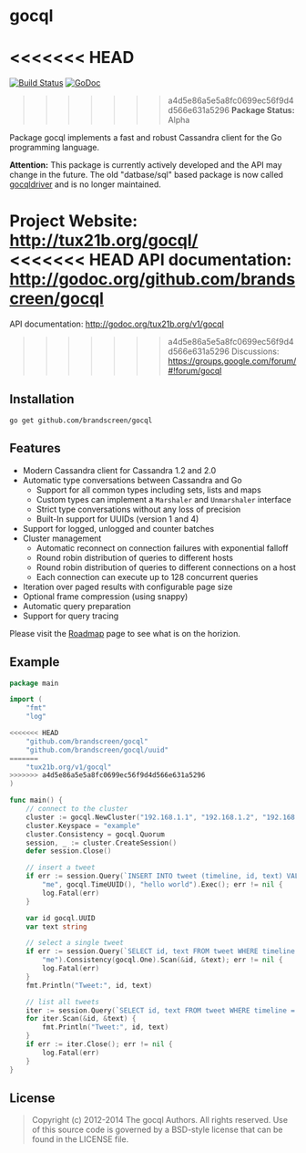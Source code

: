 gocql
=====

<<<<<<< HEAD
=======
[![Build Status](https://travis-ci.org/tux21b/gocql.png?branch=master)](https://travis-ci.org/tux21b/gocql)
[![GoDoc](http://godoc.org/tux21b.org/v1/gocql?status.png)](http://godoc.org/tux21b.org/v1/gocql)

>>>>>>> a4d5e86a5e5a8fc0699ec56f9d4d566e631a5296
**Package Status:** Alpha 

Package gocql implements a fast and robust Cassandra client for the
Go programming language.


**Attention:** This package is currently actively developed and the API may
change in the future. The old "datbase/sql" based package is now called
[gocqldriver](https://github.com/tux21b/gocqldriver) and is no longer
maintained.

Project Website: http://tux21b.org/gocql/<br>
<<<<<<< HEAD
API documentation: http://godoc.org/github.com/brandscreen/gocql
=======
API documentation: http://godoc.org/tux21b.org/v1/gocql<br>
>>>>>>> a4d5e86a5e5a8fc0699ec56f9d4d566e631a5296
Discussions: https://groups.google.com/forum/#!forum/gocql

Installation
------------

    go get github.com/brandscreen/gocql


Features
--------

* Modern Cassandra client for Cassandra 1.2 and 2.0
* Automatic type conversations between Cassandra and Go
  * Support for all common types including sets, lists and maps
  * Custom types can implement a `Marshaler` and `Unmarshaler` interface
  * Strict type conversations without any loss of precision
  * Built-In support for UUIDs (version 1 and 4)
* Support for logged, unlogged and counter batches
* Cluster management
  * Automatic reconnect on connection failures with exponential falloff
  * Round robin distribution of queries to different hosts
  * Round robin distribution of queries to different connections on a host
  * Each connection can execute up to 128 concurrent queries
* Iteration over paged results with configurable page size
* Optional frame compression (using snappy)
* Automatic query preparation
* Support for query tracing

Please visit the [Roadmap](https://github.com/tux21b/gocql/wiki/Roadmap) page to see what is on the horizion.

Example
-------

```go
package main

import (
	"fmt"
	"log"

<<<<<<< HEAD
	"github.com/brandscreen/gocql"
	"github.com/brandscreen/gocql/uuid"
=======
	"tux21b.org/v1/gocql"
>>>>>>> a4d5e86a5e5a8fc0699ec56f9d4d566e631a5296
)

func main() {
	// connect to the cluster
	cluster := gocql.NewCluster("192.168.1.1", "192.168.1.2", "192.168.1.3")
	cluster.Keyspace = "example"
	cluster.Consistency = gocql.Quorum
	session, _ := cluster.CreateSession()
	defer session.Close()

	// insert a tweet
	if err := session.Query(`INSERT INTO tweet (timeline, id, text) VALUES (?, ?, ?)`,
		"me", gocql.TimeUUID(), "hello world").Exec(); err != nil {
		log.Fatal(err)
	}

	var id gocql.UUID
	var text string

	// select a single tweet
	if err := session.Query(`SELECT id, text FROM tweet WHERE timeline = ? LIMIT 1`,
		"me").Consistency(gocql.One).Scan(&id, &text); err != nil {
		log.Fatal(err)
	}
	fmt.Println("Tweet:", id, text)

	// list all tweets
	iter := session.Query(`SELECT id, text FROM tweet WHERE timeline = ?`, "me").Iter()
	for iter.Scan(&id, &text) {
		fmt.Println("Tweet:", id, text)
	}
	if err := iter.Close(); err != nil {
		log.Fatal(err)
	}
}
```

License
-------

> Copyright (c) 2012-2014 The gocql Authors. All rights reserved.
> Use of this source code is governed by a BSD-style
> license that can be found in the LICENSE file.
